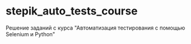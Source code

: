 # stepik_auto_tests_course
Решение заданий с курса "Автоматизация тестирования с помощью Selenium и Python" 


